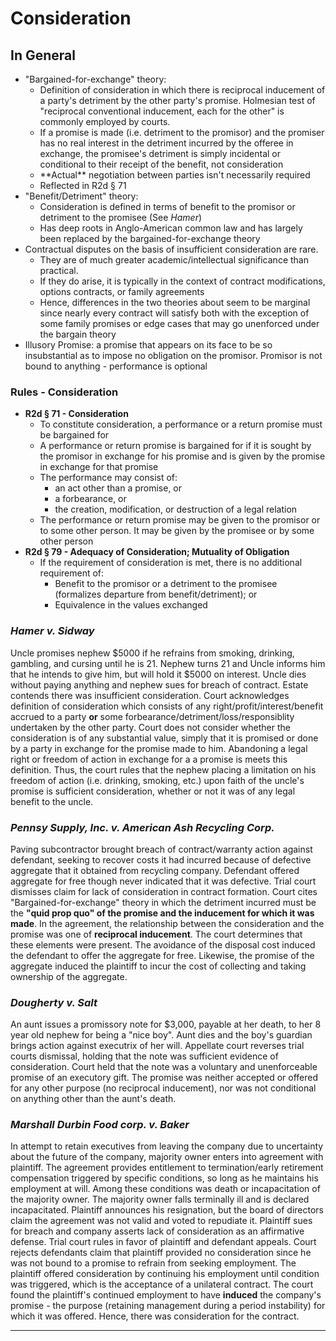 # Consideration

## In General

* "Bargained-for-exchange" theory:
  * Definition of consideration in which there is reciprocal inducement of a party's detriment by the other party's promise. Holmesian test of "reciprocal conventional inducement, each for the other" is commonly employed by courts.
  * If a promise is made (i.e. detriment to the promisor) and the promiser has no real interest in the detriment incurred by the offeree in exchange, the promisee's detriment is simply incidental or conditional to their receipt of the benefit, not consideration
  * \*\*Actual\*\* negotiation between parties isn't necessarily required
  * Reflected in R2d § 71
* "Benefit/Detriment" theory:
  * Consideration is defined in terms of benefit to the promisor or detriment to the promisee (See *Hamer*)
  * Has deep roots in Anglo-American common law and has largely been replaced by the bargained-for-exchange theory
* Contractual disputes on the basis of insufficient consideration are rare.
  * They are of much greater academic/intellectual significance than practical.
  * If they do arise, it is typically in the context of contract modifications, options contracts, or family agreements
  * Hence, differences in the two theories about seem to be marginal since nearly every contract will satisfy both with the exception of some family promises or edge cases that may go unenforced under the bargain theory
* Illusory Promise: a promise that appears on its face to be so insubstantial as to impose no obligation on the promisor. Promisor is not bound to anything - performance is optional

### Rules - Consideration

* **R2d § 71 - Consideration**
  * To constitute consideration, a performance or a return promise must be bargained for
  * A performance or return promise is bargained for if it is sought by the promisor in exchange for his promise and is given by the promise in exchange for that promise
  * The performance may consist of:
    * an act other than a promise, or
    * a forbearance, or
    * the creation, modification, or destruction of a legal relation
  * The performance or return promise may be given to the promisor or to some other person. It may be given by the promisee or by some other person
* **R2d § 79 - Adequacy of Consideration; Mutuality of Obligation**
  * If the requirement of consideration is met, there is no additional requirement of:
    * Benefit to the promisor or a detriment to the promisee (formalizes departure from benefit/detriment); or
    * Equivalence in the values exchanged

### *Hamer v. Sidway*

Uncle promises nephew $5000 if he refrains from smoking, drinking, gambling, and cursing until he is 21. Nephew turns 21 and Uncle informs him that he intends to give him, but will hold it $5000 on interest. Uncle dies without paying anything and nephew sues for breach of contract. Estate contends there was insufficient consideration. Court acknowledges definition of consideration which consists of any right/profit/interest/benefit accrued to a party **or** some forbearance/detriment/loss/responsiblity undertaken by the other party. Court does not consider whether the consideration is of any substantial value, simply that it is promised or done by a party in exchange for the promise made to him. Abandoning a legal right or freedom of action in exchange for a a promise is meets this definition. Thus, the court rules that the nephew placing a limitation on his freedom of action (i.e. drinking, smoking, etc.) upon faith of the uncle's promise is sufficient consideration, whether or not it was of any legal benefit to the uncle.

### *Pennsy Supply, Inc. v. American Ash Recycling Corp.*

Paving subcontractor brought breach of contract/warranty action against defendant, seeking to recover costs it had incurred because of defective aggregate that it obtained from recycling company. Defendant offered aggregate for free though never indicated that it was defective. Trial court dismisses claim for lack of consideration in contract formation. Court cites "Bargained-for-exchange" theory in which the detriment incurred must be the **"quid prop quo" of the promise and the inducement for which it was made**. In the agreement, the relationship between the consideration and the promise was one of **reciprocal inducement**. The court determines that these elements were present. The avoidance of the disposal cost induced the defendant to offer the aggregate for free. Likewise, the promise of the aggregate induced the plaintiff to incur the cost of collecting and taking ownership of the aggregate.

### *Dougherty v. Salt*

An aunt issues a promissory note for $3,000, payable at her death, to her 8 year old nephew for being a "nice boy". Aunt dies and the boy's guardian brings action against executrix of her will. Appellate court reverses trial courts dismissal, holding that the note was sufficient evidence of consideration. Court held that the note was a voluntary and unenforceable promise of an executory gift. The promise was neither accepted or offered for any other purpose (no reciprocal inducement), nor was not conditional on anything other than the aunt's death.

### *Marshall Durbin Food corp. v. Baker*

In attempt to retain executives from leaving the company due to uncertainty about the future of the company, majority owner enters into agreement with plaintiff. The agreement provides entitlement to termination/early retirement compensation triggered by specific conditions, so long as he maintains his employment at will. Among these conditions was death or incapacitation of the majority owner. The majority owner falls terminally ill and is declared incapacitated. Plaintiff announces his resignation, but the board of directors claim the agreement was not valid and voted to repudiate it. Plaintiff sues for breach and company asserts lack of consideration as an affirmative defense. Trial court rules in favor of plaintiff and defendant appeals. Court rejects defendants claim that plaintiff provided no consideration since he was not bound to a promise to refrain from seeking employment. The plaintiff offered consideration by continuing his employment until condition was triggered, which is the acceptance of a unilateral contract. The court found the plaintiff's continued employment to have **induced** the company's promise - the purpose (retaining management during a period instability) for which it was offered. Hence, there was consideration for the contract.

---
